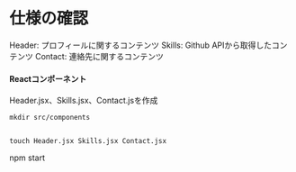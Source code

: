 
# 仕様の確認

Header: プロフィールに関するコンテンツ
Skills: Github APIから取得したコンテンツ
Contact: 連絡先に関するコンテンツ

#### Reactコンポーネント
Header.jsx、Skills.jsx、Contact.jsを作成

```
mkdir src/components
```
```

touch Header.jsx Skills.jsx Contact.jsx
```


npm start


